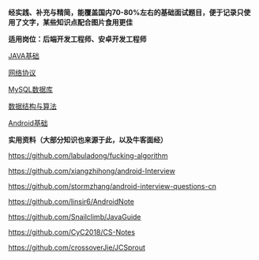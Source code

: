 **经实践、补充与精简，能覆盖国内70-80%左右的基础面试题目，便于记录只使用了文字，某些知识点配合图片食用更佳**

**适用岗位：后端开发工程师、安卓开发工程师**

[JAVA基础](https://github.com/antares927/A-Small-Guide-For-Campus-Recruit-Interview/blob/main/1.%20JAVA.md)

[网络协议](https://github.com/antares927/A-Small-Guide-For-Campus-Recruit-Interview/blob/main/2.%20%E7%BD%91%E7%BB%9C.md)

[MySQL数据库](https://github.com/antares927/A-Small-Guide-For-Campus-Recruit-Interview/blob/main/3.%20%E6%95%B0%E6%8D%AE%E5%BA%93.md)

[数据结构与算法](https://github.com/antares927/A-Small-Guide-For-Campus-Recruit-Interview/blob/main/4.%20%E6%95%B0%E6%8D%AE%E7%BB%93%E6%9E%84%E4%B8%8E%E7%AE%97%E6%B3%95.md)

[Android基础](https://github.com/antares927/A-Small-Guide-For-Campus-Recruit-Interview/blob/main/5.%20%E5%AE%89%E5%8D%93.md)

**实用资料（大部分知识也来源于此，以及牛客面经）**

https://github.com/labuladong/fucking-algorithm

https://github.com/xiangzhihong/android-Interview

https://github.com/stormzhang/android-interview-questions-cn

https://github.com/linsir6/AndroidNote

https://github.com/Snailclimb/JavaGuide

https://github.com/CyC2018/CS-Notes

https://github.com/crossoverJie/JCSprout
